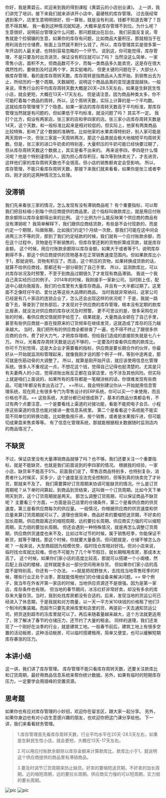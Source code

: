你好，我是黄碧云，欢迎来到我的得到课程《黄碧云的小店创业课》。
上一讲，我们讲完了培训，接下来我们就来讲讲开小店中，最硬核的库存管理。
过去我经常遇到客户，店里生意明明很好，但一算账，就是没有利润，钱都不知道去哪了？百思不得其解。
我一看到这种情况就知道，大概率是库存管理不到位。为什么呢？生意很好，说明前台管理没什么问题，那问题就出在后台。
我们前面反复说，零售就是个捡钢镚的生意，如果你的库存有问题，比如商品大量积压，那就相当于在用利润去付仓储费，账面上当然就不剩什么钱了。所以，库存管理其实是很多第一年开店的人最关键，也特别容易忽略的一个环节。
说到这，你可能觉得，库存管理，不是只要及时出货进货，保证没有积压就可以了吗？
当然没这么简单，一家零售小店，面积不大，但商品数可不少，而每一类商品多久能卖完，这是存在很大偶然性的，要做到及时这两个字，其实挺难的。
但更关键的问题在于，大部分人做库存管理，看的是库存周转天数。库存周转是指商品从入库开始，到销售出去为止，所经历的一整个周期。天数越短，说明这个商品品类的变现速度就越快。一般来说，零售行业的平均库存周转天数大概是20天~28.5天左右，如果是生鲜民生性小店，就会更短，大概在13天~17天左右。
但是请注意，因为商品种类太多，你不可能盯着每个商品的周转，所以，这个周转天数，实际上计算的是一个平均数。
这就给库存管理埋下了个隐患。如果一家店的库存周转天数高于平均标准，那库存管理当然就是有问题的，但如果低于平均标准，就没问题了吗？
其实不一定。
我打个比方，假设有两家店，张三家的店和李四家的店。张三家小店库存周转天数是14天，这个天数，和一般标准比起来是相对较低的。但实际上，他家有两类商品比较特殊，影响了这个数据的准确性。比如他家的水果卖得特别好，别人家可能是两天周转一次，但张三家是一天周转两次，那这个品类就会极大地缩短平均周转天数。但是，张三家的进口牛奶卖的特别差，大量积压的牛奶可能已经快要过期了，但从库存周转天数这个数据上，其实是看不出来的。
再来说李四，李四是什么情况呢？他是个特别谨慎的人，因为担心库存积压，每次等到快卖光了，才去进货，这样他们家的库存周转天数也不会很高，但小店的销售额肯定会受影响。
所以，库存管理，不能只看库存周转天数，那接下来我们就来看看，如果你是张三或者李四，刚才说的这两种情况怎么处理。
## 没滞销
我们先来看张三家的情况，怎么发现有没有滞销商品呢？
有个重要指标，可以帮我们把目标缩小到每个供应商提供的商品里。这个指标叫做款库比，就是用应付账款余额除以库存金额得出来的比例。
这个比例为什么能反映某个供应商的商品有没有滞销呢？
我简单解释下，我们跟供应商结货款，有些是不会付现款的，而是约定一个期限，叫做账期，比如我们约定1个月结一次款，那我们可能在这中间会进两三次不等的货，那到了我们约定结款的时候，我们就有一个应付账款余额，而在这个过程中，货物是在不断销售的，但库存里还剩的货物折算成货款，就是库存金额。
这个时候，用应付账款余额除以库存金额，如果大于或者等于1，说明库存剩得不多，那这个供应商提供的货物基本在正常销售速度范围内。但如果款库比小于1，那就说明，货物有积压了。而且，这个积压的货物，如果转换成货款的话，就算不给供应商钱，那都还有一部分砸到了自己手里。
所以，监测款库比，可以对库存状况及时预警，不至于到商品过期很久了才发现有商品滞销。
我说一个我自己真实经历过的例子。
2014年的时候，我刚接手一家新公司。当时刚上任，配送中心就向我报告，我们的仓库里有大量库存商品，并且有一大半都过期了。这里面不乏像旺仔牛奶、爱仕达等这些大品牌的商品。
当时我就非常纳闷，这家公司已经是有几十家店的连锁企业了，怎么还会出现这样的状况呢？
于是，我就一路查下去，等查到了财务部后，才发现对于供应商的库存管理，根本没有定期的款库比报表，就没法对供应商的库存状况及时预警。
更不可思议的是，很多采购在对账的时候，看供应商交情就把字给签了。结果就是，大量商品全砸在了自己手里，甚至有些供应商就一直在按原来的订货频率在继续发货，这就造成了库存的压力越来越大。
当时，我们把所有的供应商全都排查了一遍，也不得不终止了跟很多供应商的合作。费了好大力气，才把库存理顺。但给我们造成的直接损失就是七八十万。
所以，光看库存周转天数是远远不够的，一定要及时查看供应商的款库比。你可千万别觉得，这是大企业才需要看的指标，供应商是要长期合作的伙伴，你最好从一开始就监测和管理起来，就像我刚才说的那个例子一样，等到中途再变，那可就是伤筋动骨的大调整了。
所以，就算是刚开始开店，就应该使用信息化管理系统。很多人不重视这一点，不想花这个钱，觉得自己记得也挺清楚的。尤其是只有夫妻两人的小店，觉得进账出账反正都在自家店里，也不涉及其他风险。但实际上就是咱们上面说的，如果所有的库存都是一笔糊涂帐的话，你很难发现有些商品，可能1年都没有卖出去过了。
 ==所以，我会特别建议你从一开始就用信息管理系统，现在网上有很多专门为零售设计的ERP系统，你可以买一个来使用，而且价格也不高。== 
这些系统，大部分都已经很成熟了，基本的商品分类都会有，不过有两个点要注意，一个是要看线上渠道的对接功能，看能不能把电子会员、小程序这些渠道的信息也能对接进一套信息系统里。
第二个是看看这个系统能不能实现不同单位的转换功能，比如鲍鱼按斤进，按个销售，或者是水果按斤进，但可能切成果盘来售卖等等。
有了信息化管理系统，那就能根据相关数据随时监测店内的商品情况了。
## 不缺货
不过，保证店里没有大量滞销商品就够了吗？也不够。我们还要关注一个重要指标，就是不能缺货，也就是我们前面说到的李四家的情况。
根据我的经验，一家小店，缺货率不能高于5%。前面我们说了，零售店商品特别多，也特别复杂，消费者什么时候买，买多少，这个速度是没法完全控制的，但等到真的快卖完了才补货，那就来不及了。
我们需要算好订货周期来协调可能缺货的情况。什么是订货周期呢？从下单时间算起，到商品到货结束，这叫做一个订货周期。比如今天下单明天到货，这个订货周期就是两天。
那怎么调整订货周期，可以保证商品不缺货呢？
主要看三个方面，一方面是自己店里的仓储条件，第二个是看供应商的供货速度，第三是看供应商每次的供应量。
一般情况，你根据供应商的供货速度和供应量来算订货周期就可以了。道理也很简单，商品好卖的要缩短送货期，不好卖的加长周期。供应商距离近的缩短周期，远的要拉长周期。供应商实力强的可以缩短周期，实力弱的要加长周期。
但还会遇到一种特殊情况，就是再怎么调整订货周期，供应商供货速度也来不及，比如过年过节的时候，属于销售旺季，你能保证不断货，就等于赚钱。那这个时候，你就要大量备货。但问题就是，仓储不够怎么办呢？
一般来说，大型商超因为规模优势，临时找仓库相对好找。但对小店来说，临时找仓库就比较难。但也不可能为了几个年节假日，就长期租用库房，那成本太高了。
这个时候，如果你们家小店的高度比较高，那就可以搭建一个小阁楼，然后配上自动的楼梯，这样就能多出一部分空间用来存货。
但如果你们家小店的高度不是特别高，你还有一个办法， ==就是把视野放大，去找找当地零售旺季的时候，哪些行业正处于淡季，那就能借用他们的仓储设备来解决问题。== 
举个例子，我当年在外省开第一家店的时候，当地供应资源还不是很强。因为是第一家店，库存条件也有限。
但当地的春节期间，冰冻红虾非常好卖，却没有多余的库存来大量存货。当时，我到处找库房都没有合适的。后来，发现当地的货运公司已经进入了休息期，于是我就和对方商量，以一天一平方米10块钱的价格租了他们3个制冷的集装箱。而超市只要先卖掉库里和店里的货，再提前一天去通知货运公司，把货送到超市的冻库里就可以了。再后来随着量越来越大，这个方法就更适用了，除了解决了春节的仓储压力，还节约了大量的租金。 
同样的道理，我们还发现了一个刚好在淡季的行业，就是建筑工地。一般春节前后，建筑工地上有很多空置的活动板房，这种活动板房，可以临时搭建租用，简单又便宜，也可以缓解短期库存暴涨的压力。
## 本讲小结
这一讲，我们讲了库存管理。
库存管理不能只看库存周转天数，还要关注款库比和订货周期，最好用商品信息系统来帮你统计数据。另外，如果有临时的短期库存压力，一定要学会用错峰的空置资源。
## 思考题
如果你也有应对库存管理的小妙招，欢迎你在留言区，跟大家一起分享。
另外，如果你身边也有对小店生意感兴趣的朋友，也欢迎你把这门课分享给他。
下一讲，我们来看看财务管理。
> 1.库存管理首先看库存周转天数，行业平均水平在20天-28.5天左右，如果是生鲜民生性小店，就会更短，大概在13天-17天左右。
> 
> 2.可以用应付账款余额除以库存金额来计算款库比，款库比小于1，就说明这个供应商提供的商品里有滞销商品。
> 
> 3.要及时调节订货周期来防止缺货。好卖的要缩短送货期，不好卖的加长周期。近的缩短周期，远的要拉长周期。供应商实力强的可以短周期，实力弱的要长周期。

![pic](https://piccdn3.umiwi.com/img/202006/26/202006261606486530629449.jpg)
![pic](https://piccdn3.umiwi.com/img/202006/15/202006151902325295105941.jpg)
